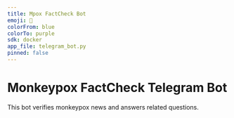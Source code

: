 ```yaml
---
title: Mpox FactCheck Bot
emoji: 🤖
colorFrom: blue
colorTo: purple
sdk: docker
app_file: telegram_bot.py
pinned: false
---
```


# Monkeypox FactCheck Telegram Bot
This bot verifies monkeypox news and answers related questions.